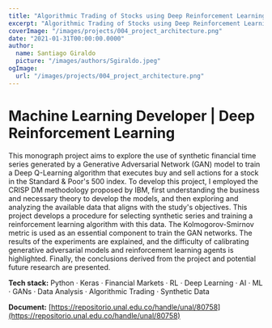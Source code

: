 ```yaml
---
title: "Algorithmic Trading of Stocks using Deep Reinforcement Learning"
excerpt: "Algorithmic Trading of Stocks using Deep Reinforcement Learning with Keras and Synthetic Time Series"
coverImage: "/images/projects/004_project_architecture.png"
date: "2021-01-31T00:00:00.0000"
author:
  name: Santiago Giraldo
  picture: "/images/authors/Sgiraldo.jpeg"
ogImage:
  url: "/images/projects/004_project_architecture.png"
---
```


# Machine Learning Developer | Deep Reinforcement Learning

This monograph project aims to explore the use of synthetic financial time series generated by a Generative Adversarial Network (GAN) model to train a Deep Q-Learning algorithm that executes buy and sell actions for a stock in the Standard & Poor's 500 index. To develop this project, I employed the CRISP DM methodology proposed by IBM, first understanding the business and necessary theory to develop the models, and then exploring and analyzing the available data that aligns with the study's objectives. This project develops a procedure for selecting synthetic series and training a reinforcement learning algorithm with this data. The Kolmogorov-Smirnov metric is used as an essential component to train the GAN networks. The results of the experiments are explained, and the difficulty of calibrating generative adversarial models and reinforcement learning agents is highlighted. Finally, the conclusions derived from the project and potential future research are presented.


**Tech stack:** Python · Keras ·  Financial Markets · RL · Deep Learning · AI · ML · GANs · Data Analysis · Algorithmic Trading · Synthetic Data

**Document:** [https://repositorio.unal.edu.co/handle/unal/80758](https://repositorio.unal.edu.co/handle/unal/80758)



